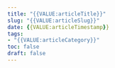 ```yaml
---
title: "{{VALUE:articleTitle}}"
slug: "{{VALUE:articleSlug}}"
date: {{VALUE:articleTimestamp}}
tags:
- "{{VALUE:articleCategory}}"
toc: false
draft: false
---
```


